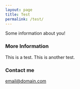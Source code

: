 ```yaml
---
layout: page
title: Test
permalink: /test/
---
```


Some information about you!

### More Information

This is a test. This is another test.

### Contact me

[email@domain.com](mailto:email@domain.com)
